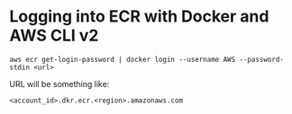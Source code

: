 # Logging into ECR with Docker and AWS CLI v2

	aws ecr get-login-password | docker login --username AWS --password-stdin <url>

URL will be something like:

	<account_id>.dkr.ecr.<region>.amazonaws.com
